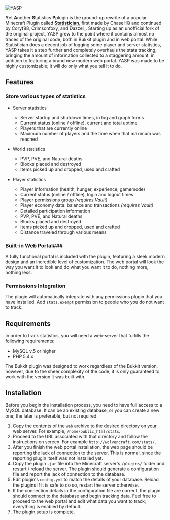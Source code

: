 ![YASP](http://stats.wolvencraft.com/src/img/plugin_logo.png)

**Y**et **A**nother **S**tatistics **P**plugin is the ground-up rewrite of a popular Minecraft Plugin called **[Statistician](http://dev.bukkit.org/server-mods/statisticianv2/)**, first made by ChaseHQ and continued by Coryf88, Crimsonfoxy, and Dazzel_.
Starting up as an unofficial fork of the original project, YASP grew to the point where it contains almost no traces of the original code, both in Bukkit plugin and in web portal.
While Statistician does a decent job of logging some player and server statistics, YASP takes it a step further and completely overhauls the stats tracking, bringing the amount of information collected to a staggering amount, in addition to featuring a brand new modern web portal.
YASP was made to be highly customizable; it will do only what you tell it to do.

## Features ##

### Store various types of statistics ###

- Server statistics
    - Server startup and shutdown times, in log and graph forms
    - Current status (online / offline), current and total uptime
    - Players that are currently online
    - Maximum number of players and the time when that maximum was reached

- World statistics
    - PVP, PVE, and Natural deaths
    - Blocks placed and destroyed
    - Items picked up and dropped, used and crafted

- Player statistics
    - Player information (health, hunger, experience, gamemode)
    - Current status (online / offline), login and logout times
    - Player permissions group _(requires Vault)_
    - Player economy data: balance and transactions _(requires Vault)_
    - Detailed participation information
    - PVP, PVE, and Natural deaths
    - Blocks placed and destroyed
    - Items picked up and dropped, used and crafted
    - Distance traveled through various means

### Built-in Web Portal###
A fully functional portal is included with the plugin, featuring a sleek modern design and an incredible level of customization. The web portal will look the way you want it to look and do what you want it to do, nothing more, nothing less.

### Permissions Integration ###
The plugin will automatically integrate with any permissions plugin that you have installed. Add `stats.exempt` permission to people who you do not want to track.

## Requirements ##
In order to track statistics, you will need a web-server that fulfills the following requirements:

- MySQL v.5 or higher
- PHP 5.4.x

The Bukkit plugin was designed to work regardless of the Bukkit version, however, due to the sheer complexity of the code, it is only guaranteed to work with the version it was built with.

## Installation ##
Before you begin the installation process, you need to have full access to a MySQL database. It can be an existing database, or you can create a new one; the later is preferable, but not required.

1. Copy the contents of the `web` archive to the desired directory on your web server. For example, `/home/public_html/stats`.
2. Proceed to the URL associated with that directory and follow the instructions on screen. For example `http://wolvencraft.com/stats/`.
3. After you finish the web portal installation, the web page should be reporting the lack of connection to the server. This is normal, since the reporting plugin itself was not installed yet.
4. Copy the plugin `.jar` file into the Minecraft server's `/plugins/` folder and restart / reload the server. The plugin should generate a configuration file and report the lack of connection to the database.
5. Edit plugin's `config.yml` to match the details of your database. Reload the plugins if it is safe to do so, restart the server otherwise.
6. If the connection details in the configuration file are correct, the plugin should connect to the database and begin tracking data. Feel free to proceed to the web portal and edit what data you want to track; everything is enabled by default.
7. The plugin setup is complete.
